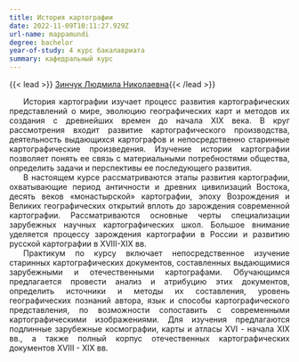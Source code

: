 ```yaml
---
title: История картографии
date: 2022-11-09T10:11:27.929Z
url-name: mappamundi
degree: bachelor
year-of-study: 4 курс бакалавриата
summary: кафедральный курс
---
```

{{< lead >}} [Зинчук Людмила Николаевна](https://istina.msu.ru/workers/8819924/){{< /lead >}}

<div style="text-align: justify; text-indent: 25px;">
История картографии изучает процесс развития картографических представлений о мире, эволюцию географических карт и методов их создания с древнейших времен до начала XIX века. В круг рассмотрения входит развитие картографического производства, деятельность выдающихся картографов и непосредственно старинные картографические произведения. Изучение истории картографии позволяет понять ее связь с материальными потребностями общества, определить задачи и перспективы ее последующего развития.</div>
<div style="text-align: justify; text-indent: 25px;">
В настоящем курсе рассматриваются этапы развития картографии, охватывающие период античности и древних цивилизаций Востока, десять веков «монастырской» картографии, эпоху Возрождения и Великих географических открытий вплоть до зарождения современной картографии. Рассматриваются основные черты специализации зарубежных научных картографических школ. Большое внимание уделяется процессу зарождения картографии в России и развитию русской картографии в XVIII-XIX вв.</div>
<div style="text-align: justify; text-indent: 25px;">
Практикум по курсу включает непосредственное изучение старинных картографических документов, составленных выдающимися зарубежными и отечественными картографами. Обучающимся предлагается провести анализ и атрибуцию этих документов, определить источники и методы их составления, уровень географических познаний автора, язык и способы картографического представления, по возможности сопоставить с современными картографическими изображениями. Для изучения предлагаются подлинные зарубежные космографии, карты и атласы XVI - начала XIX вв., а также полный корпус отечественных картографических документов XVIII - XIX вв.</div>